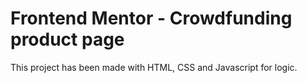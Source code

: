# Frontend Mentor - Crowdfunding product page

This project has been made with HTML, CSS and Javascript for logic.